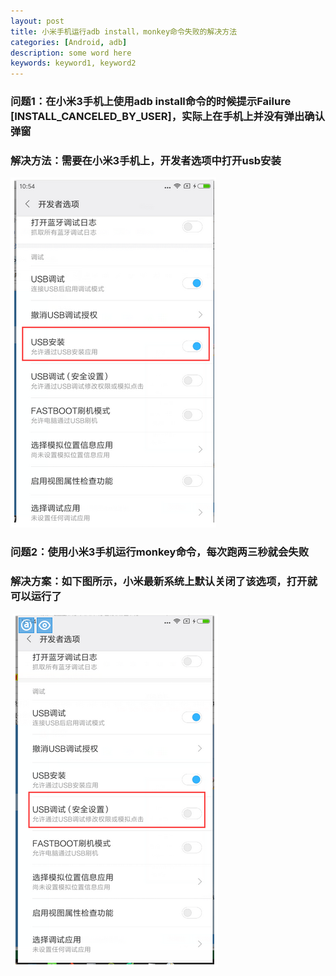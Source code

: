 ```yaml
---
layout: post
title: 小米手机运行adb install，monkey命令失败的解决方法
categories: [Android, adb]
description: some word here
keywords: keyword1, keyword2
---
```



### 问题1：在小米3手机上使用adb install命令的时候提示Failure [INSTALL_CANCELED_BY_USER]，实际上在手机上并没有弹出确认弹窗
### 解决方法：需要在小米3手机上，开发者选项中打开usb安装
![](/images/2017-3-16-1.png)

### 问题2：使用小米3手机运行monkey命令，每次跑两三秒就会失败
### 解决方案：​如下图所示，小米最新系统上默认关闭了该选项，打开就可以运行了
​
![](/images/2017-3-16-2.png)



 


